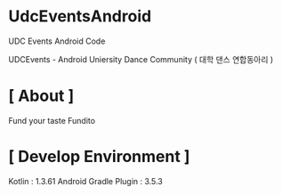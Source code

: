 # UdcEventsAndroid
UDC Events Android Code


UDCEvents - Android
Uniersity Dance Community ( 대학 댄스 연합동아리 )

# [ About ]
Fund your taste Fundito

# [ Develop Environment ]
Kotlin : 1.3.61
Android Gradle Plugin : 3.5.3


